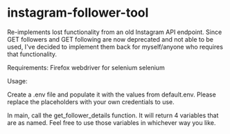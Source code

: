 # instagram-follower-tool
Re-implements lost functionality from an old Instagram API endpoint. Since GET followers and GET following are now deprecated and not able to be used, I've decided to implement them back for myself/anyone who requires that functionality.

Requirements: 
Firefox webdriver for selenium
selenium

Usage:

Create a .env file and populate it with the values from default.env. Please replace the placeholders with your own credentials to use.

In main, call the get_follower_details function. It will return 4 variables that are as named. Feel free to use those variables in whichever way you like.